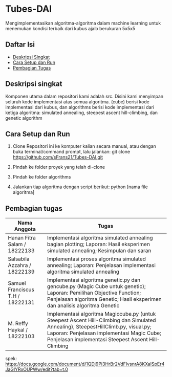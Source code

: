 # Tubes-DAI

Mengimplementasikan algoritma-algoritma dalam machine learning untuk menemukan kondisi terbaik dari kubus ajaib berukuran 5x5x5

## Daftar Isi
- [Deskripsi Singkat](#deskripsi-singkat)
- [Cara Setup dan Run](#cara-setup-dan-run)
- [Pembagian Tugas](#pembagian-tugas)

## Deskripsi singkat
Komponen utama dalam repositori kami adalah src. Disini kami menyimpan seluruh kode implementasi atas semua algoritma. (cube) berisi kode implementasi dari kubus, dan algorithms berisi kode implementasi dari ketiga algoritma: simulated annealing, steepest ascent hill-climbing, dan genetic algorithm

## Cara Setup dan Run
1. Clone Repositori ini ke komputer kalian secara manual, atau dengan buka terminal/command prompt, lalu jalankan:
   git clone https://github.com/sFrans21/Tubes-DAI.git
   
2. Pindah ke folder proyek yang telah di-clone
3. Pindah ke folder algorithms
4. Jalankan tiap algoritma dengan script berikut:
   python [nama file algoritma]










## Pembagian tugas
| Nama Anggota                      | Tugas                                                                                                                                                   |
|-----------------------------------|---------------------------------------------------------------------------------------------------------------------------------------------------------|
| Hanan Fitra Salam / 18222133      | Implementasi algoritma simulated annealing bagian plotting; Laporan: Hasil eksperimen simulated annealing; Kesimpulan dan saran                         |
| Salsabila Azzahra / 18222139      | Implementasi proses algoritma simulated annealing; Laporan: Penjelasan implementasi algoritma simulated annealing                                      |
| Samuel Franciscus T.H / 18222131  | Implementasi algoritma genetic.py dan gencube.py (Magic Cube untuk genetic); Laporan: Pemilihan Objective Function; Penjelasan algoritma Genetic; Hasil eksperimen dan analisis algoritma Genetic |
| M. Reffy Haykal / 18222103        | Implementasi algoritma Magiccube.py (untuk Steepest Ascent Hill-Climbing dan Simulated Annealing), SteepestHillClimb.py, visual.py; Laporan: Penjelasan implementasi Magic Cube; Penjelasan implementasi Steepest Ascent Hill-Climbing |





spek: https://docs.google.com/document/d/1QDj9Pi3HrBr2VdFIvsnrA8KXaISpEr4JaGlYRxOUPWw/edit?tab=t.0
